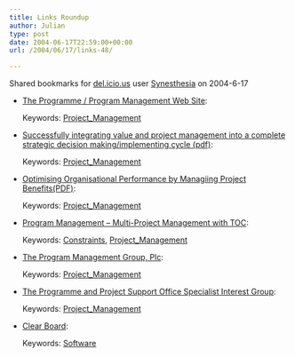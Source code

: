 ```yaml
---
title: Links Roundup
author: Julian
type: post
date: 2004-06-17T22:59:00+00:00
url: /2004/06/17/links-48/

---
```

Shared bookmarks for [del.icio.us][1] user  [Synesthesia][2] on 2004-6-17

  * [The Programme / Program Management Web Site][3]:
   
    Keywords: [Project_Management][4]
  * [Successfully integrating value and project management into a complete strategic decision making/implementing cycle (pdf)][5]:
   
    Keywords: [Project_Management][4]
  * [Optimising Organisational Performance by Managiing Project Benefits(PDF)][6]:
   
    Keywords: [Project_Management][4]
  * [Program Management &#8211; Multi-Project Management with TOC][7]:
   
    Keywords: [Constraints][8], [Project_Management][4]
  * [The Program Management Group, Plc][9]:
   
    Keywords: [Project_Management][4]
  * [The Programme and Project Support Office Specialist Interest Group][10]:
   
    Keywords: [Project_Management][4]
  * [Clear Board][11]:
   
    Keywords: [Software][12]

 [1]: http://del.icio.us/
 [2]: http://del.icio.us/synesthesia
 [3]: http://www.e-programme.com/ "http://www.e-programme.com/"
 [4]: http://del.icio.us/synesthesia/Project_Management
 [5]: http://www.e-programme.com/download/integrating_value_project_management.pdf "http://www.e-programme.com/download/integrating_value_project_management.pdf"
 [6]: http://www.e-programme.com/download/optimizing_organizational_performance_doc.pdf "http://www.e-programme.com/download/optimizing_organizational_performance_doc.pdf"
 [7]: http://www.focusedperformance.com/articles/multipm.html "http://www.focusedperformance.com/articles/multipm.html"
 [8]: http://del.icio.us/synesthesia/Constraints
 [9]: http://www.pm-group.com/ "http://www.pm-group.com/"
 [10]: http://www.ppsosig.co.uk/index.html "http://www.ppsosig.co.uk/index.html"
 [11]: http://www.softtouchit.com/products/clearboard/index.html "http://www.softtouchit.com/products/clearboard/index.html"
 [12]: http://del.icio.us/synesthesia/Software